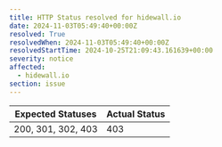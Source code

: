 ```yaml
---
title: HTTP Status resolved for hidewall.io
date: 2024-11-03T05:49:40+00:00Z
resolved: True
resolvedWhen: 2024-11-03T05:49:40+00:00Z
resolvedStartTime: 2024-10-25T21:09:43.161639+00:00
severity: notice
affected:
  - hidewall.io
section: issue
---
```


| Expected Statuses | Actual Status  |
|-------------------|----------------|
| 200, 301, 302, 403 | 403 |
